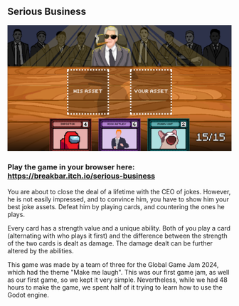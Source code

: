 ## Serious Business

![Screenshot](assets/screenshot.png)

### **Play the game in your browser here: https://breakbar.itch.io/serious-business**

You are about to close the deal of a lifetime with the CEO of jokes. However, he is not easily impressed, and to convince him, you have to show him your best joke assets. Defeat him by playing cards, and countering the ones he plays.

Every card has a strength value and a unique ability. Both of you play a card (alternating with who plays it first) and the difference between the strength of the two cards is dealt as damage. The damage dealt can be further altered by the abilities.

This game was made by a team of three for the Global Game Jam 2024, which had the theme "Make me laugh". This was our first game jam, as well as our first game, so we kept it very simple. Nevertheless, while we had 48 hours to make the game, we spent half of it trying to learn how to use the Godot engine.
